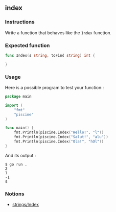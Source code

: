 ## index

### Instructions

Write a function that behaves like the `Index` function.

### Expected function

```go
func Index(s string, toFind string) int {

}
```

### Usage

Here is a possible program to test your function :

```go
package main

import (
	"fmt"
	"piscine"
)

func main() {
	fmt.Println(piscine.Index("Hello!", "l"))
	fmt.Println(piscine.Index("Salut!", "alu"))
	fmt.Println(piscine.Index("Ola!", "hOl"))
}
```

And its output :

```console
$ go run .
2
1
-1
$
```

### Notions

- [strings/Index](https://golang.org/pkg/strings/#Index)
